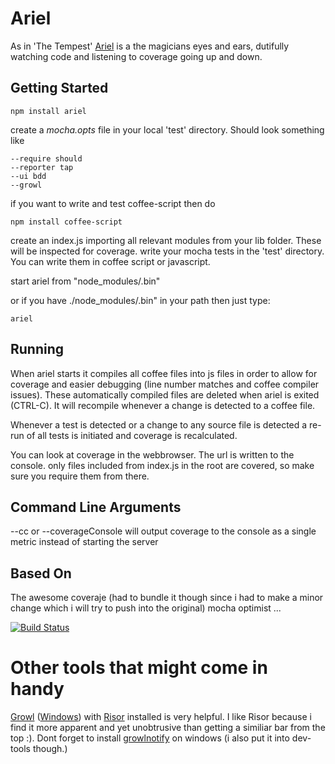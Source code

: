 Ariel
=====
As in 'The Tempest' [Ariel][w] is a the magicians eyes and ears, dutifully watching code and listening to coverage going up and down. 

Getting Started
---------------

    npm install ariel

create a *mocha.opts* file in your local 'test' directory.
Should look something like

    --require should 
    --reporter tap
    --ui bdd
    --growl

if you want to write and test coffee-script then do

    npm install coffee-script 

create an index.js importing all relevant modules from your lib folder. These will be inspected for coverage.
write your mocha tests in the 'test' directory. You can write them in coffee script or javascript. 

start ariel from "node_modules/.bin"

or if you have ./node_modules/.bin" in your path then just type:

	ariel

Running
-------

When ariel starts it compiles all coffee files into js files in order to allow
for coverage and easier debugging (line number matches and coffee compiler issues).
These automatically compiled files are deleted when ariel is exited (CTRL-C). It will recompile whenever a change is detected to a coffee file.

Whenever a test is detected or a change to any source file is detected a re-run of all tests is initiated and coverage is recalculated.

You can look at coverage in the webbrowser. The url is written to the console. only files included from index.js in the root are covered, so make sure you
require them from there.

Command Line Arguments
----------------------
--cc or --coverageConsole will output coverage to the console as a single metric instead of starting the server


Based On
--------
The awesome coveraje (had to bundle it though since i had to make a minor change which i will try to push into the original)
mocha
optimist
...


[w]: http://en.wikipedia.org/wiki/Ariel_(The_Tempest)

[![Build Status](https://secure.travis-ci.org/matthiasg/node-ariel.png?branch=master)](http://travis-ci.org/matthiasg/node-ariel)

Other tools that might come in handy
====================================

[Growl][g] ([Windows][gw]) with [Risor][gr] installed is very helpful. I like Risor because i find it more apparent and yet unobtrusive than getting a similiar bar from the top :). Dont forget to install [growlnotify][gn] on windows (i also put it into dev-tools though.)

[g]: http://www.growl.info
[gw]: http://www.growlforwindows.com
[gr]: http://www.growlforwindows.com/gfw/displays/risor
[gn]: http://www.growlforwindows.com/gfw/help/growlnotify.aspx


